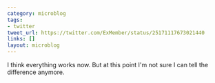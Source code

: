 ```yaml
---
category: microblog
tags:
- twitter
tweet_url: https://twitter.com/ExMember/status/25171117673021440
links: []
layout: microblog
---
```

I think everything works now. But at this point I'm not sure I can tell the difference anymore.
